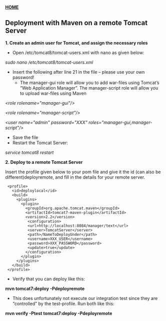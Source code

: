 [**HOME**](index.md)



## Deployment with Maven on a remote Tomcat Server


**1. Create an admin user for Tomcat, and assign the necessary roles**

* Open /etc/tomcat8/tomcat-users.xml with nano as given below:

_sudo nano /etc/tomcat8/tomcat-users.xml_

* Insert the following after line 21 in the file – please use your own password!
  * The manager-gui role will allow you to add war-files using Tomcat’s  “Web Application Manager”. The manager-script role will allow you to upload war-files using Maven

_\<role rolename="manager-gui"/\>_

_\<role rolename="manager-script"/\>_

_\<user name="admin" password="XXX" roles="manager-gui,manager-script"/\>_

* Save the file
* Restart the Tomcat Server:   

_service tomcat8 restart_

**2. Deploy to a remote Tomcat Server**

Insert the profile given below to your pom file and give it the id (can also be different)deployremote, and fill in the details for your remote server.

     <profile>
       <id>deploylocal</id>
       <build>
         <plugins>
           <plugin>  
             <groupId>org.apache.tomcat.maven</groupId>
             <artifactId>tomcat7-maven-plugin</artifactId>
             <version>2.2</version>
              <configuration>
              <url>http://localhost:8084/manager/text</url>
              <server>TomcatServer</server>
              <path>/NameToDeployUnder</path>
              <username>XXX_USER</username>
              <password>XXX_PASSWORD</password>
              <update>true</update>
             </configuration>
           </plugin>
         </plugins>
       </build>
     </profile>


* Verify that you can deploy like this: 

**mvn tomcat7:deploy -Pdeployremote**

* This does unfortunately not execute our integration test since they are “controlled” by the test-profile. Run both like this: 

**mvn verify -Ptest tomcat7:deploy -Pdeployremote**
